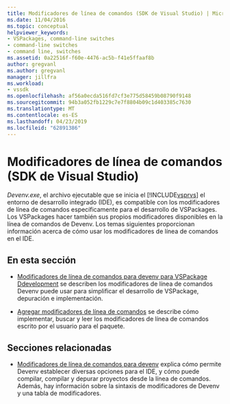 ```yaml
---
title: Modificadores de línea de comandos (SDK de Visual Studio) | Microsoft Docs
ms.date: 11/04/2016
ms.topic: conceptual
helpviewer_keywords:
- VSPackages, command-line switches
- command-line switches
- command line, switches
ms.assetid: 0a22516f-f60e-4476-ac5b-f41e5ffaaf8b
author: gregvanl
ms.author: gregvanl
manager: jillfra
ms.workload:
- vssdk
ms.openlocfilehash: af56a0ecda516fd7cf3e775d58459b08790f9148
ms.sourcegitcommit: 94b3a052fb1229c7e7f8804b09c1d403385c7630
ms.translationtype: MT
ms.contentlocale: es-ES
ms.lasthandoff: 04/23/2019
ms.locfileid: "62891386"
---
```

# <a name="command-line-switches-visual-studio-sdk"></a>Modificadores de línea de comandos (SDK de Visual Studio)
*Devenv.exe*, el archivo ejecutable que se inicia el [!INCLUDE[vsprvs](../code-quality/includes/vsprvs_md.md)] el entorno de desarrollo integrado (IDE), es compatible con los modificadores de línea de comandos específicamente para el desarrollo de VSPackages. Los VSPackages hacer también sus propios modificadores disponibles en la línea de comandos de Devenv. Los temas siguientes proporcionan información acerca de cómo usar los modificadores de línea de comandos en el IDE.

## <a name="in-this-section"></a>En esta sección
- [Modificadores de línea de comandos para devenv para VSPackage Ddevelopment](../extensibility/devenv-command-line-switches-for-vspackage-development.md) se describen los modificadores de línea de comandos Devenv puede usar para simplificar el desarrollo de VSPackage, depuración e implementación.

- [Agregar modificadores de línea de comandos](../extensibility/adding-command-line-switches.md) se describe cómo implementar, buscar y leer los modificadores de línea de comandos escrito por el usuario para el paquete.

## <a name="related-sections"></a>Secciones relacionadas
- [Modificadores de línea de comandos para devenv](../ide/reference/devenv-command-line-switches.md) explica cómo permite Devenv establecer diversas opciones para el IDE, y cómo puede compilar, compilar y depurar proyectos desde la línea de comandos. Además, hay información sobre la sintaxis de modificadores de Devenv y una tabla de modificadores.
